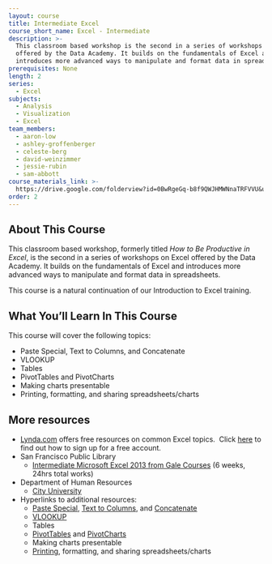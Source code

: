 ```yaml
---
layout: course
title: Intermediate Excel
course_short_name: Excel - Intermediate
description: >-
  This classroom based workshop is the second in a series of workshops on Excel
  offered by the Data Academy. It builds on the fundamentals of Excel and
  introduces more advanced ways to manipulate and format data in spreadsheets.
prerequisites: None
length: 2
series:
  - Excel
subjects:
  - Analysis
  - Visualization
  - Excel
team_members:
  - aaron-low
  - ashley-groffenberger
  - celeste-berg
  - david-weinzimmer
  - jessie-rubin
  - sam-abbott
course_materials_link: >-
  https://drive.google.com/folderview?id=0BwRgeGq-b8f9QWJHMWNnaTRFVVU&usp=sharing
order: 2
---
```


## About This Course

This classroom based workshop, formerly titled *How to Be Productive in Excel*, is the second in a series of workshops on Excel offered by the Data Academy. It builds on the fundamentals of Excel and introduces more advanced ways to manipulate and format data in spreadsheets.

This course is a natural continuation of our Introduction to Excel training.

## What You’ll Learn In This Course

This course will cover the following topics:

* Paste Special, Text to Columns, and Concatenate
* VLOOKUP
* Tables
* PivotTables and PivotCharts
* Making charts presentable
* Printing, formatting, and sharing spreadsheets/charts

## More resources

* [Lynda.com](https://www.lynda.com/) offers free resources on common Excel topics. &nbsp;Click [here](https://drive.google.com/file/d/0BwRgeGq-b8f9eVNXQU9BNEJJVHc/view?usp=sharing)&nbsp;to find out how to sign up for a free account.
* San Francisco Public Library
  * [Intermediate Microsoft Excel 2013 from Gale Courses](https://education.gale.com/l-sfpl/online-courses/intermediate-microsoft-excel-13?tab=detail) (6 weeks, 24hrs total works)
* Department of Human Resources&nbsp;
  * [City University](http://sfdhr.org/city-university)
* Hyperlinks to additional resources:
  * [Paste Special](http://www.lynda.com/Excel-tutorials/Display-Paste-Special-options-instantly/167361/182304-4.html?), [Text to Columns](http://www.lynda.com/Excel-tutorials/Splitting-data-multiple-columns/376985/431670-4.html?), and [Concatenate](http://www.lynda.com/Excel-tutorials/Use-CONCATENATE-function-combine-text/439680/487078-4.html?)
  * [VLOOKUP](http://www.lynda.com/Excel-tutorials/Getting-exact-table-data-VLOOKUP-function/376985/431658-4.html?)
  * Tables
  * [PivotTables](http://www.lynda.com/Excel-tutorials/Creating-PivotTables/376986/431783-4.html?srchtrk=index%3a1%0alinktypeid%3a2%0aq%3adennis+taylor%0apage%3a1%0as%3arelevance%0asa%3atrue%0aproducttypeid%3a2) and [PivotCharts](http://www.lynda.com/Excel-tutorials/Using-PivotCharts/376986/431788-4.html?srchtrk=index%3a1%0alinktypeid%3a2%0aq%3adennis+taylor%0apage%3a1%0as%3arelevance%0asa%3atrue%0aproducttypeid%3a2)
  * Making charts presentable
  * [Printing](http://www.lynda.com/Excel-tutorials/Exploring-Page-Layout-tab-view/116478/125049-4.html?), formatting, and sharing spreadsheets/charts
